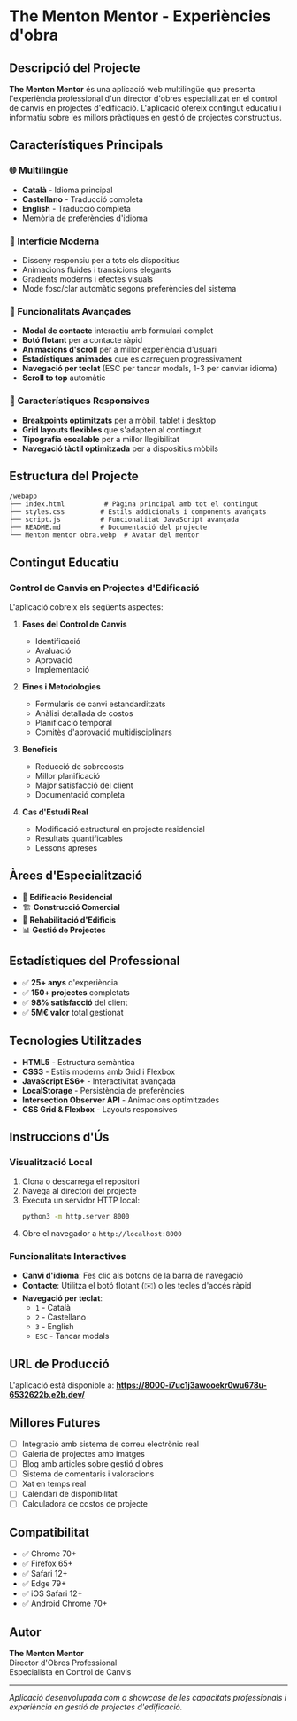 # The Menton Mentor - Experiències d'obra

## Descripció del Projecte

**The Menton Mentor** és una aplicació web multilingüe que presenta l'experiència professional d'un director d'obres especialitzat en el control de canvis en projectes d'edificació. L'aplicació ofereix contingut educatiu i informatiu sobre les millors pràctiques en gestió de projectes constructius.

## Característiques Principals

### 🌐 Multilingüe
- **Català** - Idioma principal
- **Castellano** - Traducció completa
- **English** - Traducció completa
- Memòria de preferències d'idioma

### 🎨 Interfície Moderna
- Disseny responsiu per a tots els dispositius
- Animacions fluides i transicions elegants
- Gradients moderns i efectes visuals
- Mode fosc/clar automàtic segons preferències del sistema

### 🔧 Funcionalitats Avançades
- **Modal de contacte** interactiu amb formulari complet
- **Botó flotant** per a contacte ràpid
- **Animacions d'scroll** per a millor experiència d'usuari
- **Estadístiques animades** que es carreguen progressivament
- **Navegació per teclat** (ESC per tancar modals, 1-3 per canviar idioma)
- **Scroll to top** automàtic

### 📱 Característiques Responsives
- **Breakpoints optimitzats** per a mòbil, tablet i desktop
- **Grid layouts flexibles** que s'adapten al contingut
- **Tipografia escalable** per a millor llegibilitat
- **Navegació tàctil optimitzada** per a dispositius mòbils

## Estructura del Projecte

```
/webapp
├── index.html          # Pàgina principal amb tot el contingut
├── styles.css         # Estils addicionals i components avançats
├── script.js          # Funcionalitat JavaScript avançada
├── README.md          # Documentació del projecte
└── Menton mentor obra.webp  # Avatar del mentor
```

## Contingut Educatiu

### Control de Canvis en Projectes d'Edificació

L'aplicació cobreix els següents aspectes:

1. **Fases del Control de Canvis**
   - Identificació
   - Avaluació
   - Aprovació
   - Implementació

2. **Eines i Metodologies**
   - Formularis de canvi estandarditzats
   - Anàlisi detallada de costos
   - Planificació temporal
   - Comitès d'aprovació multidisciplinars

3. **Beneficis**
   - Reducció de sobrecosts
   - Millor planificació
   - Major satisfacció del client
   - Documentació completa

4. **Cas d'Estudi Real**
   - Modificació estructural en projecte residencial
   - Resultats quantificables
   - Lessons apreses

## Àrees d'Especialització

- 🏢 **Edificació Residencial**
- 🏗️ **Construcció Comercial** 
- 🔧 **Rehabilitació d'Edificis**
- 📊 **Gestió de Projectes**

## Estadístiques del Professional

- ✅ **25+ anys** d'experiència
- ✅ **150+ projectes** completats
- ✅ **98% satisfacció** del client
- ✅ **5M€ valor** total gestionat

## Tecnologies Utilitzades

- **HTML5** - Estructura semàntica
- **CSS3** - Estils moderns amb Grid i Flexbox
- **JavaScript ES6+** - Interactivitat avançada
- **LocalStorage** - Persistència de preferències
- **Intersection Observer API** - Animacions optimitzades
- **CSS Grid & Flexbox** - Layouts responsives

## Instruccions d'Ús

### Visualització Local

1. Clona o descarrega el repositori
2. Navega al directori del projecte
3. Executa un servidor HTTP local:
   ```bash
   python3 -m http.server 8000
   ```
4. Obre el navegador a `http://localhost:8000`

### Funcionalitats Interactives

- **Canvi d'idioma**: Fes clic als botons de la barra de navegació
- **Contacte**: Utilitza el botó flotant (✉️) o les tecles d'accés ràpid
- **Navegació per teclat**: 
  - `1` - Català
  - `2` - Castellano  
  - `3` - English
  - `ESC` - Tancar modals

## URL de Producció

L'aplicació està disponible a: **https://8000-i7uc1j3awooekr0wu678u-6532622b.e2b.dev/**

## Millores Futures

- [ ] Integració amb sistema de correu electrònic real
- [ ] Galeria de projectes amb imatges
- [ ] Blog amb articles sobre gestió d'obres
- [ ] Sistema de comentaris i valoracions
- [ ] Xat en temps real
- [ ] Calendari de disponibilitat
- [ ] Calculadora de costos de projecte

## Compatibilitat

- ✅ Chrome 70+
- ✅ Firefox 65+
- ✅ Safari 12+
- ✅ Edge 79+
- ✅ iOS Safari 12+
- ✅ Android Chrome 70+

## Autor

**The Menton Mentor**  
Director d'Obres Professional  
Especialista en Control de Canvis

---

*Aplicació desenvolupada com a showcase de les capacitats professionals i experiència en gestió de projectes d'edificació.*
